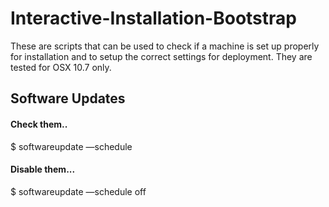 Interactive-Installation-Bootstrap
==================================

These are scripts that can be used to check if a machine is set up properly for installation and to setup the correct settings for deployment. They are tested for OSX 10.7 only.


## Software Updates
#### Check them.. 
  $ softwareupdate —schedule

#### Disable them...
  $ softwareupdate —schedule off